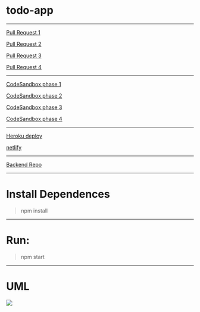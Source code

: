 # todo-app


---
[Pull Request 1](https://github.com/ibrahemomari/todo-app/pull/1)

[Pull Request 2](https://github.com/ibrahemomari/todo-app/pull/2)

[Pull Request 3](https://github.com/ibrahemomari/todo-app/pull/3)

[Pull Request 4](https://github.com/ibrahemomari/todo-app/pull/4)

---

[CodeSandbox phase 1](https://h58vl.csb.app/)

[CodeSandbox phase 2](https://n91cx.csb.app/)

[CodeSandbox phase 3](https://1cnpb.csb.app/)

[CodeSandbox phase 4](https://2xmq1.csb.app/)

---

[Heroku deploy](https://ibrahem-todo-server.herokuapp.com)

[netlify](https://ibrahem-todo.netlify.app/)

---

[Backend Repo](https://github.com/ibrahemomari/todo-backend)

---

Install Dependences
===
>npm install

---
Run:
===
>npm start
---
UML
==
![](todo.png)
